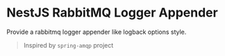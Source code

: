 # NestJS RabbitMQ Logger Appender

Provide a rabbitmq logger appender like logback options style.

> Inspired by `spring-amqp` project



